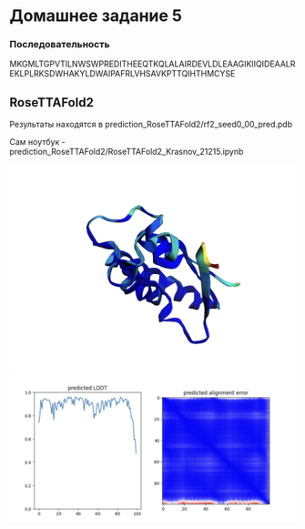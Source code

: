 
# Домашнее задание 5

### Последовательность
MKGMLTGPVTILNWSWPREDITHEEQTKQLALAIRDEVLDLEAAGIKIIQIDEAALREKLPLRKSDWHAKYLDWAIPAFRLVHSAVKPTTQIHTHMCYSE

## RoseTTAFold2

Результаты находятся в prediction_RoseTTAFold2/rf2_seed0_00_pred.pdb

Сам ноутбук - prediction_RoseTTAFold2/RoseTTAFold2_Krasnov_21215.ipynb

![Визуализация 1](prediction_RoseTTAFold2/1.png)
![Визуализация 2](prediction_RoseTTAFold2/2.png)